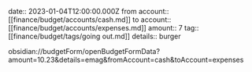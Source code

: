 date:: 2023-01-04T12:00:00.000Z
from account:: [[finance/budget/accounts/cash.md]]
to account:: [[finance/budget/accounts/expenses.md]]
amount:: 7
tag:: [[finance/budget/tags/going out.md]]
details:: burger

obsidian://budgetForm/openBudgetFormData?amount=10.23&details=emag&fromAccount=cash&toAccount=expenses
